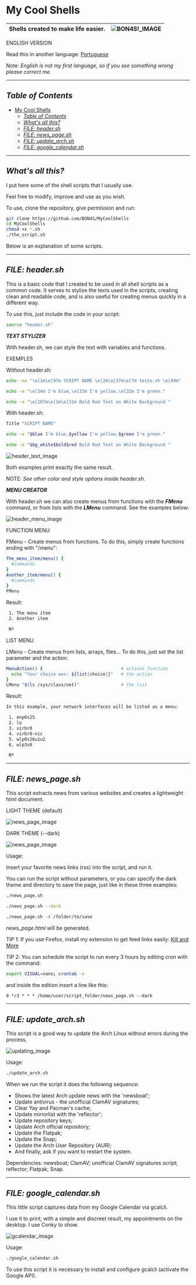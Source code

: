 # My Cool Shells

| Shells created to make life easier. | ![BON4S!_IMAGE](screenshots/screenshot-BON4S.gif) |
|-|-|

ENGLISH VERSION

Read this in another language: [Portuguese](readme.pt-BR.md)

Note: *English is not my first language, so if you see something wrong please correct me.*

--------

## *Table of Contents*

- [My Cool Shells](#my-cool-shells)
  - [*Table of Contents*](#table-of-contents)
  - [*What's all this?*](#whats-all-this)
  - [*FILE: header.sh*](#file-headersh)
  - [*FILE: news_page.sh*](#file-news_pagesh)
  - [*FILE: update_arch.sh*](#file-update_archsh)
  - [*FILE: google_calendar.sh*](#file-google_calendarsh)

--------

## *What's all this?*

I put here some of the shell scripts that I usually use.

Feel free to modify, improve and use as you wish.

To use, clone the repository, give permission and run:

```bash
git clone https://github.com/BON4S/MyCoolShells
cd MyCoolShells
chmod +x *.sh
./the_script.sh
```

Below is an explanation of some scripts.

--------

## *FILE: header.sh*

This is a basic code that I created to be used in all shell scripts as a common code. It serves to stylize the texts used in the scripts, creating clean and readable code, and is also useful for creating menus quickly in a different way.

To use this, just include the code in your script:

```bash
source "header.sh"
```

***TEXT STYLIZER***

With header.sh, we can style the text with variables and functions.

EXEMPLES

Without header.sh:

```bash
echo -ne "\e[1m\e[97m SCRIPT NAME \e[2m\e[37m\e[7m teste.sh \e[49m"

echo -e "\e[34m I'm blue,\e[33m I'm yellow,\e[32m I'm green."

echo -e "\e[107m\e[1m\e[31m Bold Red Text on White Background "
```

With header.sh:

```bash
Title "SCRIPT NAME"

echo -e "$blue I'm blue,$yellow I'm yellow,$green I'm green."

echo -e "$bg_white$bold$red Bold Red Text on White Background "
```

![header_text_image](screenshots/screenshot-text.png)

Both examples print exactly the same result.

NOTE: *See other color and style options inside header.sh.*

***MENU CREATOR***

With header.sh we can also create menus from functions with the ***FMenu*** command, or from lists with the ***LMenu*** command. See the examples below:

![header_menu_image](screenshots/screenshot-menu.gif)

FUNCTION MENU

FMenu - Create menus from functions. To do this, simply create functions ending with "/menu":

```bash
The_menu_item/menu() {
  #commands
}
Another_item/menu() {
  #commands
}
FMenu
```

Result:

```txt
 1. The menu item
 2. Another item

 Nº
```

LIST MENU

LMenu - Create menus from lists, arrays, files... To do this, just set the list parameter and the action:

```bash
MenuAction() {                              # actions function
  echo "Your choice was: ${list[choice]}"   # the action
}
LMenu "$(ls /sys/class/net)"                # the list
```

Result:

```txt
In this example, your network interfaces will be listed as a menu:

 1. enp0s25
 2. lo
 3. virbr0
 4. virbr0-nic
 5. wlp0s26u1u2
 6. wlp3s0

 Nº
```

--------

## *FILE: news_page.sh*

This script extracts news from various websites and creates a lightweight html document.

LIGHT THEME (default)

![news_page_image](screenshots/screenshot-news-light.png)

DARK THEME (--dark)

![news_page_image](screenshots/screenshot-news-dark.png)

Usage:

Insert your favorite news links (rss) into the script, and run it.

You can run the script without parameters, or you can specify the dark theme and directory to save the page, just like in these three examples:

```bash
./news_page.sh

./news_page.sh --dark

./news_page.sh -d /folder/to/save
```

*news_page.html* will be generated.

TIP 1: If you use Firefox, install my extension to get feed links easily: [Kill and More](https://github.com/BON4S/KillAndMore)

TIP 2: You can schedule the script to run every 3 hours by editing cron with the command:

```bash
export VISUAL=nano; crontab -e
```

and inside the edition insert a line like this:

```txt
0 */3 * * * /home/user/script_folder/news_page.sh --dark
```

--------

## *FILE: update_arch.sh*

This script is a good way to update the Arch Linux without errors during the process.

![updating_image](screenshots/screenshot-updating.gif)

Usage:

```bash
./update_arch.sh
```

When we run the script it does the following sequence:

- Shows the latest Arch update news with the 'newsboat';
- Update antivirus - the unofficial ClamAV signatures;
- Clear Yay and Pacman's cache;
- Update mirrorlist with the 'reflector';
- Update repository keys;
- Update Arch official repository;
- Update the Flatpak;
- Update the Snap;
- Update the Arch User Repository (AUR);
- And finally, ask if you want to restart the system.

Dependencies: newsboat; ClamAV; unofficial ClamAV signatures script; reflector; Flatpak; Snap.

--------

## *FILE: google_calendar.sh*

This little script captures data from my Google Calendar via gcalcli.

I use it to print, with a simple and discreet result, my appointments on the desktop. I use Conky to show.

![gcalendar_image](screenshots/screenshot-calendar.png)

Usage:

```bash
./google_calendar.sh
```

To use this script it is necessary to install and configure gcalcli (activate the Google API).
